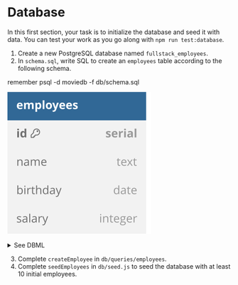 # Database

In this first section, your task is to initialize the database and seed it with data.
You can test your work as you go along with `npm run test:database`.

1. Create a new PostgreSQL database named `fullstack_employees`.
2. In `schema.sql`, write SQL to create an `employees` table according to the following schema.

remember
psql -d moviedb -f db/schema.sql

![](./schema.svg)

<details>
<summary>See DBML</summary>

```dbml
table employees {
  id serial [pk]
  name text
  birthday date
  salary integer
}
```

</details>

3. Complete `createEmployee` in `db/queries/employees`.
4. Complete `seedEmployees` in `db/seed.js` to seed the database with at least 10 initial employees.
